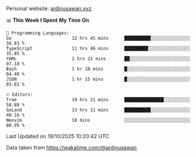 Personal website: [ardinusawan.xyz](https://ardinusawan.xyz)

<!--START_SECTION:waka-->
📊 **This Week I Spent My Time On** 

```text
💬 Programming Languages: 
Go                       12 hrs 45 mins      ██████████░░░░░░░░░░░░░░░   38.83 % 
TypeScript               11 hrs 46 mins      █████████░░░░░░░░░░░░░░░░   35.85 % 
YAML                     2 hrs 21 mins       ██░░░░░░░░░░░░░░░░░░░░░░░   07.18 % 
Bash                     1 hr 28 mins        █░░░░░░░░░░░░░░░░░░░░░░░░   04.48 % 
JSON                     1 hr 15 mins        █░░░░░░░░░░░░░░░░░░░░░░░░   03.81 % 

🔥 Editors: 
Trae                     19 hrs 21 mins      ███████████████░░░░░░░░░░   58.89 % 
GoLand                   13 hrs 11 mins      ██████████░░░░░░░░░░░░░░░   40.16 % 
Neovim                   18 mins             ░░░░░░░░░░░░░░░░░░░░░░░░░   00.95 % 
```


 Last Updated on 19/10/2025 10:20:42 UTC
<!--END_SECTION:waka-->
Data taken from https://wakatime.com/@ardinusawan
